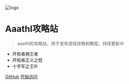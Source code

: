 ![logo](_media/icon.svg)

# Aaathl攻略站

> aaathl的攻略站，用于发布游戏攻略和教程，持续更新中

* 开拓者拥王者
* 开拓者正义之怒
* 十字军之王III

[GitHub](https://github.com/ZJUZBW/zjuzbw.github.io)
[开始访问](Wotr/Wotr-BD-Tm8/)